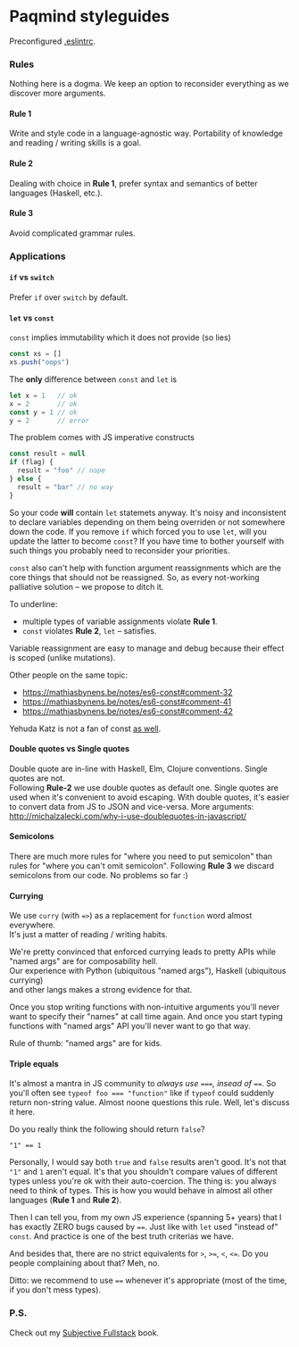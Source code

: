 # Paqmind styleguides

Preconfigured [.eslintrc](https://gist.github.com/ivan-kleshnin/5e71698b8179ee18cd80616a3e2305f1).

### Rules

Nothing here is a dogma. We keep an option to reconsider everything as we discover more arguments.

#### Rule 1

Write and style code in a language-agnostic way. Portability of knowledge and reading / writing skills is a goal.

#### Rule 2

Dealing with choice in **Rule 1**, prefer syntax and semantics of better languages (Haskell, etc.).

#### Rule 3

Avoid complicated grammar rules.

### Applications

#### `if` vs `switch`

Prefer `if` over `switch` by default.

#### `let` vs `const`

`const` implies immutability which it does not provide (so lies)

```js
const xs = []
xs.push("oops")
```

The **only** difference between `const` and `let` is 

```js
let x = 1   // ok
x = 2       // ok
const y = 1 // ok
y = 2       // error
```

The problem comes with JS imperative constructs

```js
const result = null
if (flag) {
  result = "foo" // nope
} else {
  result = "bar" // no way
}
```

So your code **will** contain `let` statemets anyway. It's noisy and inconsistent to declare variables
depending on them being overriden or not somewhere down the code. If you remove `if` which forced you to use `let`, will you update
the latter to become `const`? If you have time to bother yourself with such things you probably need to reconsider
your priorities. 

`const` also can't help with function argument reassignments which are the core things that should not be reassigned.
So, as every not-working palliative solution – we propose to ditch it.

To underline: 
* multiple types of variable assignments violate **Rule 1**.<br/>
* `const` violates **Rule 2**, `let` – satisfies.

Variable reassignment are easy to manage and debug because their effect is scoped (unlike mutations).

Other people on the same topic:
* https://mathiasbynens.be/notes/es6-const#comment-32
* https://mathiasbynens.be/notes/es6-const#comment-41
* https://mathiasbynens.be/notes/es6-const#comment-42

Yehuda Katz is not a fan of const [as well](https://twitter.com/wycats/status/798710635743748096).

#### Double quotes vs Single quotes

Double quote are in-line with Haskell, Elm, Clojure conventions. Single quotes are not.<br/>
Following **Rule-2** we use double quotes as default one. Single quotes are used when it's convenient to avoid escaping.
With double quotes, it's easier to convert data from JS to JSON and vice-versa.
More arguments: http://michalzalecki.com/why-i-use-doublequotes-in-javascript/

#### Semicolons

There are much more rules for "where you need to put semicolon" than 
rules for "where you can't omit semicolon". Following **Rule 3** we discard semicolons
from our code. No problems so far :)

#### Currying

We use `curry` (with `=>`) as a replacement for `function` word almost everywhere.<br/>
It's just a matter of reading / writing habits.

We're pretty convinced that enforced currying leads to pretty APIs while "named args" are for composability hell.<br/>
Our experience with Python (ubiquitous "named args"), Haskell (ubiquitous currying)<br/>
and other langs makes a strong evidence for that.

Once you stop writing functions with non-intuitive arguments you'll never want
to specify their "names" at call time again. And once you start typing functions with "named args" API
you'll never want to go that way.

Rule of thumb: "named args" are for kids.

#### Triple equals

It's almost a mantra in JS community to *always use `===`, insead of `==`*. 
So you'll often see `typeof foo === "function"` like if `typeof` could suddenly return non-string value.
Almost noone questions this rule. Well, let's discuss it here.

Do you really think the following should  return `false`?

```
"1" == 1
```

Personally, I would say both `true` and `false` results aren't good. It's not that `"1"` and `1` aren't equal. It's that
you shouldn't compare values of different types unless you're ok with their auto-coercion. The thing is: you always need to think of types. This is how you would behave in almost all other languages (**Rule 1** and **Rule 2**). 

Then I can tell you, from my own  JS experience (spanning 5+ years) that I has exactly ZERO bugs caused by `==`. Just like with `let` used "instead of" `const`. And practice is one of the best truth criterias we have.

And besides that, there are no strict equivalents for `>`, `>=`, `<`, `<=`. Do you people complaining about that? Meh, no.

Ditto: we recommend to use `==` whenever it's appropriate (most of the time, if you don't mess types).

### P.S.

Check out my [Subjective Fullstack](https://github.com/ivan-kleshnin/subjective-fullstack) book.

